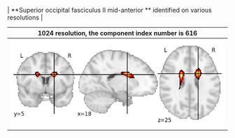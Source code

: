 


| **Superior occipital fasciculus II mid-anterior ** identified on various resolutions |

| 1024 resolution, the component index number is 616|  
|:---:|  
| ![Component 1024](../1024/final/616.jpg "From component 1024: Superior occipital fasciculus II mid-anterior ") |